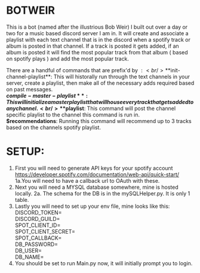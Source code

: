 # BOTWEIR
This is a bot (named after the illustrious Bob Weir) I built out over a day or two for a music based discord server I am in. It will create and associate a playlist with each text channel that is in the discord when a spotify track or album is posted in that channel. If a track is posted it gets added, if an album is posted it will find the most popular track from that album ( based on spotify plays ) and add the most popular track.

There are a handful of commands that are prefix'd by $:<br/>
**$init-channel-playlist**: This will historally run through the text channels in your server, create a playlist, then make all of the necessary adds required based on past messages.<br/>
**$compile-master-playlist**: This will initialize a master playlist that will house every track that gets added to any channel. <br/>
**$playlist**: This command will post the channel specific playlist to the channel this command is run in.<br/>
**$recommendations**: Running this command will recommend up to 3 tracks based on the channels spotify playlist.<br/>


# SETUP:

1. First you will need to generate API keys for your spotify account https://developer.spotify.com/documentation/web-api/quick-start/
   1a.You will need to have a callback url to OAuth with these. 
2. Next you will need a MYSQL database somewhere, mine is hosted locally.
   2a. The schema for the DB is in the mySQLHelper.py. It is only 1 table.
3. Lastly you will need to set up your env file, mine looks like this:    
    DISCORD_TOKEN=<br/>
    DISCORD_GUILD=<br/>
    SPOT_CLIENT_ID=<br/>
    SPOT_CLIENT_SECRET=<br/>
    SPOT_CALLBACK=<br/>
    DB_PASSWORD=<br/>
    DB_USER=<br/>
    DB_NAME=
4. You should be set to run Main.py now, it will initially prompt you to login.
